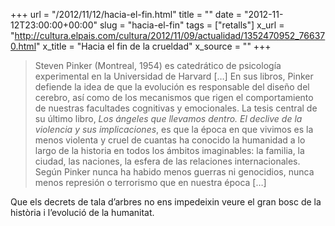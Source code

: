 +++
url = "/2012/11/12/hacia-el-fin.html"
title = ""
date = "2012-11-12T23:00:00+00:00"
slug = "hacia-el-fin"
tags = ["retalls"]
x_url = "http://cultura.elpais.com/cultura/2012/11/09/actualidad/1352470952_766370.html"
x_title = "Hacia el fin de la crueldad"
x_source = ""
+++

> Steven Pinker (Montreal, 1954) es catedrático de psicología experimental en la Universidad de Harvard […] En sus libros, Pinker defiende la idea de que la evolución es responsable del diseño del cerebro, así como de los mecanismos que rigen el comportamiento de nuestras facultades cognitivas y emocionales. La tesis central de su último libro, *Los ángeles que llevamos dentro. El declive de la violencia y sus implicaciones*, es que la época en que vivimos es la menos violenta y cruel de cuantas ha conocido la humanidad a lo largo de la historia en todos los ámbitos imaginables: la familia, la ciudad, las naciones, la esfera de las relaciones internacionales. Según Pinker nunca ha habido menos guerras ni genocidios, nunca menos represión o terrorismo que en nuestra época […]

Que els decrets de tala d’arbres no ens impedeixin veure el gran bosc de la història i l’evolució de la humanitat.

